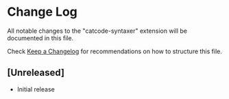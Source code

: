# Change Log

All notable changes to the "catcode-syntaxer" extension will be documented in this file.

Check [Keep a Changelog](http://keepachangelog.com/) for recommendations on how to structure this file.

## [Unreleased]

- Initial release